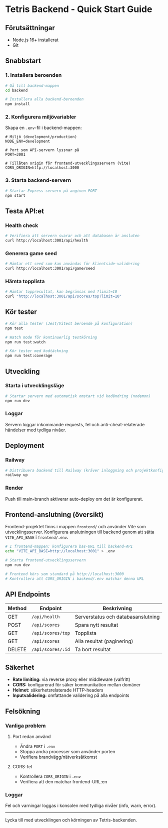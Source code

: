 # Tetris Backend - Quick Start Guide

## Förutsättningar

- Node.js 16+ installerat
- Git

## Snabbstart

### 1. Installera beroenden
```bash
# Gå till backend-mappen
cd backend

# Installera alla backend-beroenden
npm install
```

### 2. Konfigurera miljövariabler
Skapa en `.env`-fil i backend-mappen:
```env
# Miljö (development/production)
NODE_ENV=development

# Port som API-servern lyssnar på
PORT=3001

# Tillåten origin för frontend-utvecklingsservern (Vite)
CORS_ORIGIN=http://localhost:3000
```

### 3. Starta backend-servern
```bash
# Startar Express-servern på angiven PORT
npm start
```

## Testa API:et

### Health check
```bash
# Verifiera att servern svarar och att databasen är ansluten
curl http://localhost:3001/api/health
```

### Generera game seed
```bash
# Hämtar ett seed som kan användas för klientside-validering
curl http://localhost:3001/api/game/seed
```

### Hämta topplista
```bash
# Hämtar toppresultat, kan begränsas med ?limit=10
curl "http://localhost:3001/api/scores/top?limit=10"
```

## Kör tester

```bash
# Kör alla tester (Jest/Vitest beroende på konfiguration)
npm test

# Watch mode för kontinuerlig testkörning
npm run test:watch

# Kör tester med kodtäckning
npm run test:coverage
```

## Utveckling

### Starta i utvecklingsläge
```bash
# Startar servern med automatisk omstart vid kodändring (nodemon)
npm run dev
```

### Loggar
Servern loggar inkommande requests, fel och anti-cheat-relaterade händelser med tydliga nivåer.

## Deployment

### Railway
```bash
# Distribuera backend till Railway (kräver inloggning och projektkonfiguration)
railway up
```

### Render
Push till main-branch aktiverar auto-deploy om det är konfigurerat.

## Frontend-anslutning (översikt)

Frontend-projektet finns i mappen `frontend/` och använder Vite som utvecklingsserver.
Konfigurera anslutningen till backend genom att sätta `VITE_API_BASE` i `frontend/.env`.

```bash
# I frontend-mappen: konfigurera bas-URL till backend-API
echo "VITE_API_BASE=http://localhost:3001" > .env

# Starta frontend-utvecklingsservern
npm run dev

# Frontend körs som standard på http://localhost:3000
# Kontrollera att CORS_ORIGIN i backend/.env matchar denna URL
```



## API Endpoints

| Method | Endpoint | Beskrivning |
|--------|----------|-------------|
| GET | `/api/health` | Serverstatus och databasanslutning |
| POST | `/api/scores` | Spara nytt resultat |
| GET | `/api/scores/top` | Topplista |
| GET | `/api/scores` | Alla resultat (paginering) |
| DELETE | `/api/scores/:id` | Ta bort resultat |

## Säkerhet

- **Rate limiting:** via reverse proxy eller middleware (valfritt)
- **CORS:** konfigurerad för säker kommunikation mellan domäner
- **Helmet:** säkerhetsrelaterade HTTP-headers
- **Inputvalidering:** omfattande validering på alla endpoints

## Felsökning

### Vanliga problem

1. Port redan använd
   - Ändra `PORT` i `.env`
   - Stoppa andra processer som använder porten
   - Verifiera brandvägg/nätverksåtkomst

2. CORS-fel
   - Kontrollera `CORS_ORIGIN` i `.env`
   - Verifiera att den matchar frontend-URL:en

### Loggar
Fel och varningar loggas i konsolen med tydliga nivåer (info, warn, error).

---

Lycka till med utvecklingen och körningen av Tetris-backenden.
